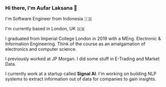 ### Hi there, I'm Aufar Laksana 👋

I'm Software Engineer from Indonesia 🇮🇩 

I'm currently based in London, UK 🇬🇧 

I graduated from Imperial College London in 2019 with a MEng. Electronic & Information Engineering. Think of the course as an amalgamation of electronics and computer science.

I previously worked at JP Morgan. I did some stuff in E-Trading and Market Data.

I currently work at a startup called __Signal AI__. I'm working on building NLP systems to extract information out of data for companies to gain insights.

<!--
**alaksana96/alaksana96** is a ✨ _special_ ✨ repository because its `README.md` (this file) appears on your GitHub profile.

Here are some ideas to get you started:

- 🔭 I’m currently working on ...
- 🌱 I’m currently learning ...
- 👯 I’m looking to collaborate on ...
- 🤔 I’m looking for help with ...
- 💬 Ask me about ...
- 📫 How to reach me: ...
- 😄 Pronouns: ...
- ⚡ Fun fact: ...
-->

